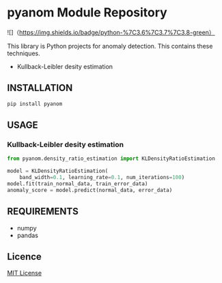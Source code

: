# pyanom Module Repository

![]（https://img.shields.io/badge/python-%7C3.6%7C3.7%7C3.8-green）

This library is Python projects for anomaly detection. This contains these techniques.

- Kullback-Leibler desity estimation

## INSTALLATION

```bash
pip install pyanom
```

## USAGE

### Kullback-Leibler desity estimation

```python
from pyanom.density_ratio_estimation import KLDensityRatioEstimation

model = KLDensityRatioEstimation(
    band_width=0.1, learning_rate=0.1, num_iterations=100)
model.fit(train_normal_data, train_error_data)
anomaly_score = model.predict(normal_data, error_data)
```

## REQUIREMENTS

- numpy
- pandas

## Licence

[MIT License](https://github.com/tcnksm/tool/blob/master/LICENCE)
